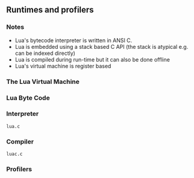 ## Runtimes and profilers

### Notes

- Lua's bytecode interpreter is written in ANSI C.
- Lua is embedded using a stack based C API (the stack is atypical e.g. can be indexed directly)
- Lua is compiled during run-time but it can also be done offline
- Lua's virtual machine is register based

### The Lua Virtual Machine

### Lua Byte Code

### Interpreter

`lua.c`

### Compiler

`luac.c`

### Profilers
